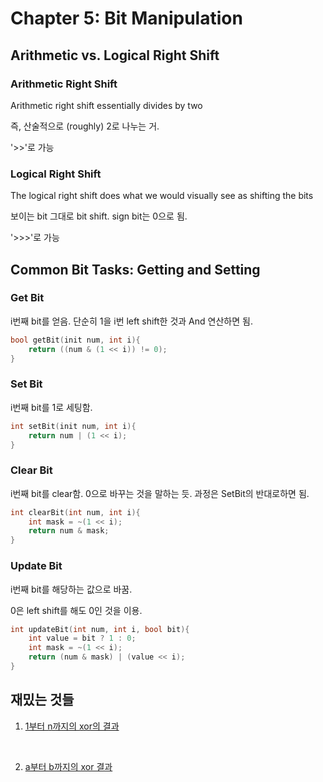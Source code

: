 # Chapter 5: Bit Manipulation

## Arithmetic vs. Logical Right Shift

### Arithmetic Right Shift

Arithmetic right shift essentially divides by two

즉, 산술적으로 (roughly) 2로 나누는 거.

'>>'로 가능

### Logical Right Shift

The logical right shift does what we would visually see as shifting the bits

보이는 bit 그대로 bit shift. sign bit는 0으로 됨.

'>>>'로 가능



## Common Bit Tasks: Getting and Setting

### Get Bit

i번째 bit를 얻음. 단순히 1을 i번 left shift한 것과 And 연산하면 됨.

```c++
bool getBit(init num, int i){
    return ((num & (1 << i)) != 0);
}
```



### Set Bit

i번째 bit를 1로 세팅함.

```c++
int setBit(init num, int i){
    return num | (1 << i);
}
```



### Clear Bit

i번째 bit를 clear함. 0으로 바꾸는 것을 말하는 듯. 과정은 SetBit의 반대로하면 됨.

```c++
int clearBit(int num, int i){
    int mask = ~(1 << i);
    return num & mask;
}
```



### Update Bit

i번째 bit를 해당하는 값으로 바꿈.

0은 left shift를 해도 0인 것을 이용.

```c++
int updateBit(int num, int i, bool bit){
    int value = bit ? 1 : 0;
    int mask = ~(1 << i);
    return (num & mask) | (value << i);
}
```



## 재밌는 것들

1. [1부터 n까지의 xor의 결과](https://www.geeksforgeeks.org/calculate-xor-1-n/)

   ​

2. [a부터 b까지의 xor 결과](https://stackoverflow.com/questions/10670379/find-xor-of-all-numbers-in-a-given-range)




